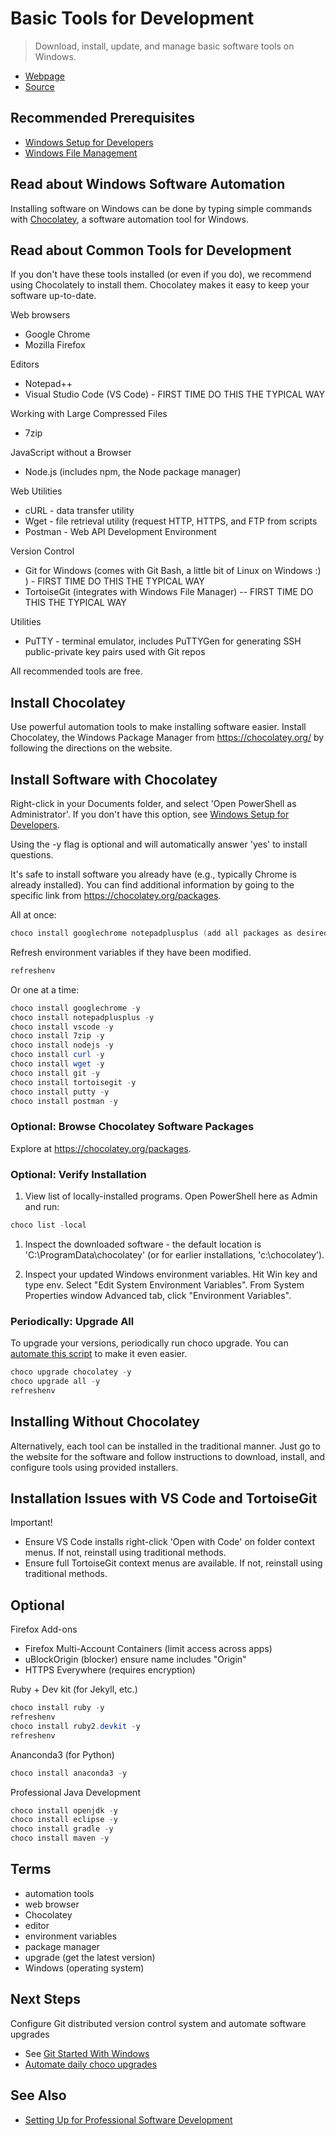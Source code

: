 # Basic Tools for Development

> Download, install, update, and manage basic software tools on Windows.

- [Webpage](https://denisecase.github.io/basic-tools-for-webdev/)
- [Source](https://github.com/denisecase/basic-tools-for-webdev)

## Recommended Prerequisites

- [Windows Setup for Developers](https://github.com/denisecase/windows-setup)
- [Windows File Management](https://github.com/denisecase/windows-file-management)

## Read about Windows Software Automation

Installing software on Windows can be done by typing simple commands with [Chocolatey](https://chocolatey.org/), a software automation tool for Windows. 

## Read about Common Tools for Development

If you don't have these tools installed (or even if you do), we recommend using Chocolately to install them. 
Chocolatey makes it easy to keep your software up-to-date. 

Web browsers

- Google Chrome
- Mozilla Firefox

Editors

- Notepad++
- Visual Studio Code (VS Code) - FIRST TIME DO THIS THE TYPICAL WAY

Working with Large Compressed Files

- 7zip

JavaScript without a Browser

- Node.js (includes npm, the Node package manager)

Web Utilities

- cURL - data transfer utility
- Wget - file retrieval utility (request HTTP, HTTPS, and FTP from scripts
- Postman - Web API Development Environment

Version Control

- Git for Windows (comes with Git Bash, a little bit of Linux on Windows :) ) - FIRST TIME DO THIS THE TYPICAL WAY
- TortoiseGit (integrates with Windows File Manager) -- FIRST TIME DO THIS THE TYPICAL WAY

Utilities

- PuTTY - terminal emulator, includes PuTTYGen for generating SSH public-private key pairs used with Git repos

All recommended tools are free.


## Install Chocolatey

Use powerful automation tools to make installing software easier. Install Chocolatey, the Windows Package Manager from <https://chocolatey.org/> by following the directions on the website.

## Install Software with Chocolatey

Right-click in your Documents folder, and select 'Open PowerShell as Administrator'. 
If you don't have this option, see [Windows Setup for Developers](https://github.com/denisecase/windows-setup).

Using the -y flag is optional and will automatically answer 'yes' to install questions.

It's safe to install software you already have (e.g., typically Chrome is already installed). You can find additional information by going to the specific link from <https://chocolatey.org/packages>.

All at once:

```PowerShell
choco install googlechrome notepadplusplus (add all packages as desired) -y
```

Refresh environment variables if they have been modified.

```PowerShell
refreshenv
```

Or one at a time:

```PowerShell
choco install googlechrome -y
choco install notepadplusplus -y
choco install vscode -y
choco install 7zip -y
choco install nodejs -y
choco install curl -y
choco install wget -y
choco install git -y
choco install tortoisegit -y
choco install putty -y
choco install postman -y
```

### Optional: Browse Chocolatey Software Packages

Explore at <https://chocolatey.org/packages>.

### Optional: Verify Installation

1. View list of locally-installed programs. Open PowerShell here as Admin and run:

```PowerShell
choco list -local
```

1. Inspect the downloaded software - the default location is 'C:\ProgramData\chocolatey' (or for earlier installations, 'c:\chocolatey').

1. Inspect your updated Windows environment variables. Hit Win key and type env. Select "Edit System Environment Variables". From System Properties window Advanced tab, click "Environment Variables".

### Periodically: Upgrade All

To upgrade your versions, periodically run choco upgrade. You can [automate this script](https://github.com/denisecase/windows-daily-software-upgrade) to make it even easier. 

```Powershell
choco upgrade chocolatey -y
choco upgrade all -y
refreshenv
```

## Installing Without Chocolatey

Alternatively, each tool can be installed in the traditional manner. Just go to the website for the software and follow instructions to download, install, and configure tools using provided installers.

## Installation Issues with VS Code and TortoiseGit

Important!

- Ensure VS Code installs right-click 'Open with Code' on folder context menus. If not, reinstall using traditional methods.
- Ensure full TortoiseGit context menus are available. If not, reinstall using traditional methods. 

## Optional

Firefox Add-ons

- Firefox Multi-Account Containers (limit access across apps)
- uBlockOrigin (blocker) ensure name includes "Origin"
- HTTPS Everywhere (requires encryption)

Ruby + Dev kit (for Jekyll, etc.)

```Powershell
choco install ruby -y
refreshenv
choco install ruby2.devkit -y
refreshenv
```

Ananconda3 (for Python)

```Powershell
choco install anaconda3 -y
```

Professional Java Development

```PowerShell
choco install openjdk -y
choco install eclipse -y
choco install gradle -y
choco install maven -y
```

## Terms

- automation tools
- web browser
- Chocolatey
- editor
- environment variables
- package manager
- upgrade (get the latest version)
- Windows (operating system)

## Next Steps

Configure Git distributed version control system and automate software upgrades

- See [Git Started With Windows](https://github.com/denisecase/git-started-windows)
- [Automate daily choco upgrades](https://github.com/denisecase/windows-daily-software-upgrade)

## See Also

- [Setting Up for Professional Software Development](https://github.com/denisecase/pro-dev-list)
